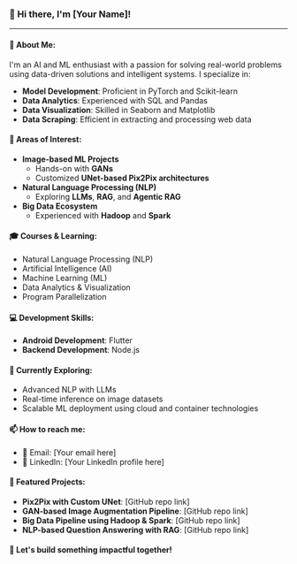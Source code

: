 ### 👋 Hi there, I'm [Your Name]!

---

#### 🚀 About Me:
I'm an AI and ML enthusiast with a passion for solving real-world problems using data-driven solutions and intelligent systems. I specialize in:

- **Model Development**: Proficient in PyTorch and Scikit-learn
- **Data Analytics**: Experienced with SQL and Pandas
- **Data Visualization**: Skilled in Seaborn and Matplotlib
- **Data Scraping**: Efficient in extracting and processing web data

#### 🔎 Areas of Interest:
- **Image-based ML Projects**
  - Hands-on with **GANs**
  - Customized **UNet-based Pix2Pix architectures**
- **Natural Language Processing (NLP)**
  - Exploring **LLMs**, **RAG**, and **Agentic RAG**
- **Big Data Ecosystem**
  - Experienced with **Hadoop** and **Spark**

#### 🎓 Courses & Learning:
- Natural Language Processing (NLP)
- Artificial Intelligence (AI)
- Machine Learning (ML)
- Data Analytics & Visualization
- Program Parallelization

#### 💻 Development Skills:
- **Android Development**: Flutter
- **Backend Development**: Node.js

#### 🔭 Currently Exploring:
- Advanced NLP with LLMs
- Real-time inference on image datasets
- Scalable ML deployment using cloud and container technologies

#### 📫 How to reach me:
- 📧 Email: [Your email here]
- 🔗 LinkedIn: [Your LinkedIn profile here]

#### 📂 Featured Projects:
- **Pix2Pix with Custom UNet**: [GitHub repo link]
- **GAN-based Image Augmentation Pipeline**: [GitHub repo link]
- **Big Data Pipeline using Hadoop & Spark**: [GitHub repo link]
- **NLP-based Question Answering with RAG**: [GitHub repo link]

#### 🌟 Let's build something impactful together!

